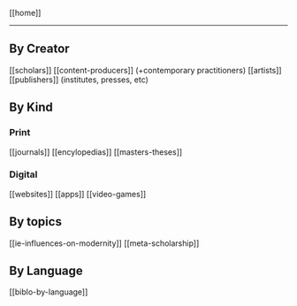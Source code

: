 [[home]]

---

## By Creator
[[scholars]]
[[content-producers]] (+contemporary practitioners)
[[artists]]
[[publishers]] (institutes, presses, etc)

## By Kind
### Print
[[journals]]
[[encylopedias]]
[[masters-theses]]

### Digital
[[websites]]
[[apps]]
[[video-games]]

## By topics
[[ie-influences-on-modernity]]
[[meta-scholarship]]

## By Language
[[biblo-by-language]]